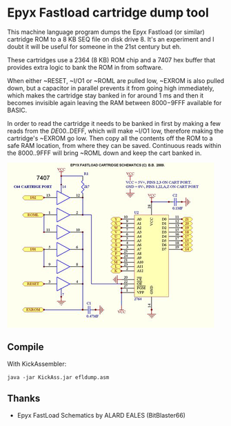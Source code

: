 # Epyx Fastload cartridge dump tool

This machine language program dumps the Epyx Fastload (or similar) cartridge ROM to a 8 KB SEQ file on disk drive 8. It's an experiment and I doubt it will be useful for someone in the 21st century but eh.

These cartridges use a 2364 (8 KB) ROM chip and a 7407 hex buffer that provides extra logic to bank the ROM in from software.

When either ~RESET, ~I/O1 or ~ROML are pulled low, ~EXROM is also pulled down, but a capacitor in parallel prevents it from going high immediately, which makes the cartridge stay banked in for around 1 ms and then it becomes invisible again leaving the RAM between $8000-$9FFF available for BASIC.

In order to read the cartridge it needs to be banked in first by making a few reads from the $DE00..$DEFF, which will make ~I/O1 low, therefore making the cartridge's ~EXROM go low. Then copy all the contents off the ROM to a safe RAM location, from where they can be saved. Continuous reads within the $8000..$9FFF will bring ~ROML down and keep the cart banked in.

![EFL schematic](img/Epyx_FastLoad_Schematics_large.png)

## Compile

With KickAssembler:

```
java -jar KickAss.jar efldump.asm
```

## Thanks

 * Epyx FastLoad Schematics by ALARD EALES (BitBlaster66)
